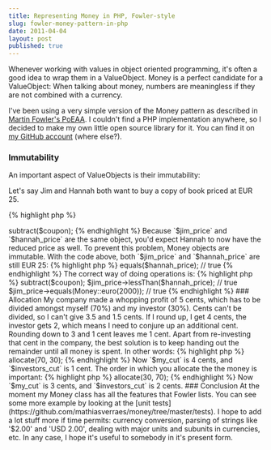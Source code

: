 ```yaml
---
title: Representing Money in PHP, Fowler-style
slug: fowler-money-pattern-in-php
date: 2011-04-04
layout: post
published: true
---
```


Whenever working with values in object oriented programming, it's often a good idea to wrap them in a ValueObject. Money is a perfect candidate for a ValueObject: When talking about money, numbers are meaningless if they are not combined with a currency.

I've been using a very simple version of the Money pattern as described in [Martin Fowler's PoEAA](http://martinfowler.com/books.html). I couldn't find a PHP implementation anywhere, so I decided to make my own little open source library for it. You can find it on [my GitHub account](https://github.com/mathiasverraes/money) (where else?).

### Immutability

An important aspect of ValueObjects is their immutability:

Let's say Jim and Hannah both want to buy a copy of book priced at EUR 25.

{% highlight php %}
<?php
$jim_price = $hannah_price = new Money(2500, new Euro);
{% endhighlight %}

Jim has a coupon for EUR 5.

{% highlight php %}
<?php
$coupon = new Money(500, new Euro);
$jim_price->subtract($coupon);
{% endhighlight %}

Because `$jim_price` and `$hannah_price` are the same object, you'd expect Hannah to now have the reduced price as well. To prevent this problem, Money objects are immutable. With the code above, both `$jim_price` and `$hannah_price` are still EUR 25:

{% highlight php %}
<?php
$jim_price->equals($hannah_price); // true
{% endhighlight %}

The correct way of doing operations is:

{% highlight php %}
<?php
$jim_price = $jim_price->subtract($coupon);
$jim_price->lessThan($hannah_price); // true
$jim_price->equals(Money::euro(2000)); // true
{% endhighlight %}


### Allocation

My company made a whopping profit of 5 cents, which has to be divided amongst myself (70%) and my investor (30%). Cents can't be divided, so I can't give 3.5 and 1.5 cents. If I round up, I get 4 cents, the investor gets 2, which means I need to conjure up an additional cent. Rounding down to 3 and 1 cent leaves me 1 cent. Apart from re-investing that cent in the company, the best solution is to keep handing out the remainder until all money is spent. In other words:

{% highlight php %}
<?php
$profit = new Money(5, new Euro);
list($my_cut, $investors_cut) = $profit->allocate(70, 30);
{% endhighlight %}

Now `$my_cut` is 4 cents, and `$investors_cut` is 1 cent. The order in which you allocate the the money is important:

{% highlight php %}
<?php
list($investors_cut, $my_cut) = $profit->allocate(30, 70);
{% endhighlight %}

Now `$my_cut` is 3 cents, and `$investors_cut` is 2 cents.

### Conclusion

At the moment my Money class has all the features that Fowler lists. You can see some more example by looking at the [unit tests](https://github.com/mathiasverraes/money/tree/master/tests). I hope to add a lot stuff more if time permits: currency conversion, parsing of strings like '$2.00' and 'USD 2.00', dealing with major units and subunits in currencies, etc. In any case, I hope it's useful to somebody in it's present form.
